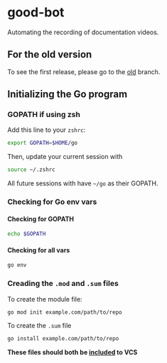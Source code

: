 # good-bot
Automating the recording of documentation videos.

## For the old version

To see the first release, please go to the
[old](https://github.com/TrickyTroll/good-bot/tree/old) branch.

## Initializing the Go program

### GOPATH if using zsh

Add this line to your `zshrc`:

```zsh
export GOPATH=$HOME/go
```

Then, update your current session with

```zsh
source ~/.zshrc
```

All future sessions with have `~/go` as their GOPATH.

### Checking for Go env vars

#### Checking for GOPATH

```zsh
echo $GOPATH
```

#### Checking for all vars

```zsh
go env
```

### Creading the `.mod` and `.sum` files

To create the module file:

```zsh
go mod init example.com/path/to/repo
```

To create the `.sum` file

```zsh
go install example.com/path/to/repo
```

**These files should both be [included](https://golang.org/doc/code.html) to VCS**